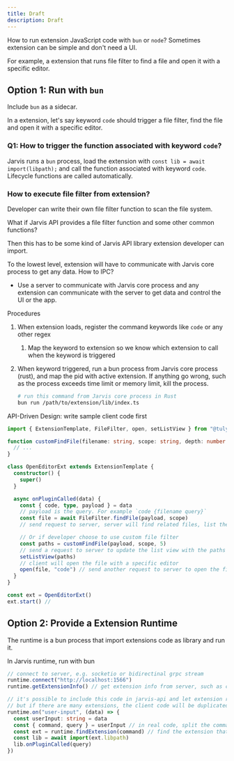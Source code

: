 ```yaml
---
title: Draft
description: Draft
---
```


How to run extension JavaScript code with `bun` or `node`? Sometimes extension can be simple and don't need a UI.

For example, a extension that runs file filter to find a file and open it with a specific editor.

## Option 1: Run with `bun`

Include `bun` as a sidecar.

In a extension, let's say keyword `code` should trigger a file filter, find the file and open it with a specific editor.

### Q1: How to trigger the function associated with keyword `code`?

Jarvis runs a `bun` process, load the extension with `const lib = await import(libpath);` and call the function associated with keyword `code`. Lifecycle functions are called automatically.

### How to execute file filter from extension?

Developer can write their own file filter function to scan the file system.

What if Jarvis API provides a file filter function and some other common functions?

Then this has to be some kind of Jarvis API library extension developer can import.

To the lowest level, extension will have to communicate with Jarvis core process to get any data. How to IPC?

- Use a server to communicate with Jarvis core process and any extension can communicate with the server to get data and control the UI or the app.

Procedures

1. When extension loads, register the command keywords like `code` or any other regex
   1. Map the keyword to extension so we know which extension to call when the keyword is triggered
2. When keyword triggered, run a bun process from Jarvis core process (rust), and map the pid with active extension. If anything go wrong, such as the process exceeds time limit or memory limit, kill the process.

   ```bash
   # run this command from Jarvis core process in Rust
   bun run /path/to/extension/lib/index.ts
   ```

API-Driven Design: write sample client code first

```ts title="extension/lib/index.js"
import { ExtensionTemplate, FileFilter, open, setListView } from "@tulyn/api"

function customFindFile(filename: string, scope: string, depth: number = 5) {
  // ...
}

class OpenEditorExt extends ExtensionTemplate {
  constructor() {
    super()
  }

  async onPluginCalled(data) {
    const { code, type, payload } = data
    // payload is the query. For example `code {filename query}`
    const file = await FileFilter.findFile(payload, scope)
    // send request to server, server will find related files, list them, when user select a file from list view, server will send the file path to the client

    // Or if developer choose to use custom file filter
    const paths = customFindFile(payload, scope, 5)
    // send a request to server to update the list view with the paths
    setListView(paths)
    // client will open the file with a specific editor
    open(file, "code") // send another request to server to open the file with a specific app
  }
}

const ext = OpenEditorExt()
ext.start() //
```

## Option 2: Provide a Extension Runtime

The runtime is a bun process that import extensions code as library and run it.

In Jarvis runtime, run with bun

```ts
// connect to server, e.g. socketio or bidirectinal grpc stream
runtime.connect("http://localhost:1566")
runtime.getExtensionInfo() // get extension info from server, such as command keywords, etc.

// it's possible to include this code in jarvis-api and let extension run this client to connect with server
// but if there are many extensions, the client code will be duplicated in each extension (e.g. socketio client lib duplicated many times)
runtime.on("user-input", (data) => {
  const userInput: string = data
  const { command, query } = userInput // in real code, split the command and query, command is the first word (trigger word), query is the rest
  const ext = runtime.findExtension(command) // find the extension that has the command
  const lib = await import(ext.libpath)
  lib.onPluginCalled(query)
})
```
